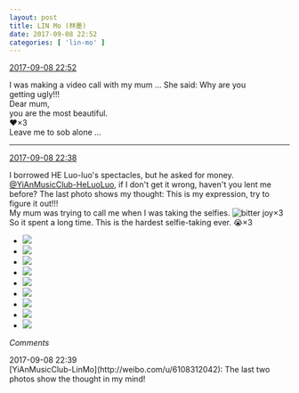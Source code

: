 ```yaml
---
layout: post
title: LIN Mo (林墨)
date: 2017-09-08 22:52
categories: [ 'lin-mo' ]
---
```


<div class="weibo-info">
  <a href="http://weibo.com/6108312042/FkUyriOyW">2017-09-08 22:52</a>
</div>

I was making a video call with my mum … She said: Why are you  
getting ugly!!!  
Dear mum,  
you are the most beautiful.  
:heart:×3  
Leave me to sob alone …

<!-- more -->

---

<div class="weibo-info">
  <a href="http://weibo.com/6108312042/FkUt33d3D">2017-09-08 22:38</a>
</div>

I borrowed HE Luo-luo's spectacles, but he asked for money. [@YiAnMusicClub-HeLuoLuo](http://weibo.com/u/6117570574), if I don't get it wrong, haven't you lent me before? The last photo shows my thought: This is my expression, try to figure it out!!!  
My mum was trying to call me when I was taking the selfies. ![bitter joy](http://img.t.sinajs.cn/t4/appstyle/expression/ext/normal/2c/moren_yunbei_org.png)×3 So it spent a long time. This is the hardest selfie-taking ever. :sob:×3

<ul class="weibo-pic-list-3">
  <li class="weibo-pic">
    <a href="https://wx4.sinaimg.cn/mw690/006FnQZYgy1fjcj3hloxuj31ho1zk4qq.jpg"><img src="https://wx4.sinaimg.cn/thumb150/006FnQZYgy1fjcj3hloxuj31ho1zk4qq.jpg" /></a>
  </li>
  <li class="weibo-pic">
    <a href="https://wx1.sinaimg.cn/mw690/006FnQZYgy1fjcj3cw421j31ho1zk7wi.jpg"><img src="https://wx1.sinaimg.cn/thumb150/006FnQZYgy1fjcj3cw421j31ho1zk7wi.jpg" /></a>
  </li>
  <li class="weibo-pic">
    <a href="https://wx2.sinaimg.cn/mw690/006FnQZYgy1fjcj3m7q30j31ho1zk4qq.jpg"><img src="https://wx2.sinaimg.cn/thumb150/006FnQZYgy1fjcj3m7q30j31ho1zk4qq.jpg" /></a>
  </li>
  <li class="weibo-pic">
    <a href="https://wx4.sinaimg.cn/mw690/006FnQZYgy1fjcj3qvm4ij31ho1zk7wi.jpg"><img src="https://wx4.sinaimg.cn/thumb150/006FnQZYgy1fjcj3qvm4ij31ho1zk7wi.jpg" /></a>
  </li>
  <li class="weibo-pic">
    <a href="https://wx1.sinaimg.cn/mw690/006FnQZYgy1fjcj3v5xkqj31ho1zkb2a.jpg"><img src="https://wx1.sinaimg.cn/thumb150/006FnQZYgy1fjcj3v5xkqj31ho1zkb2a.jpg" /></a>
  </li>
  <li class="weibo-pic">
    <a href="https://wx1.sinaimg.cn/mw690/006FnQZYgy1fjcj3z1f2wj31ho1zk1ky.jpg"><img src="https://wx1.sinaimg.cn/thumb150/006FnQZYgy1fjcj3z1f2wj31ho1zk1ky.jpg" /></a>
  </li>
  <li class="weibo-pic">
    <a href="https://wx2.sinaimg.cn/mw690/006FnQZYgy1fjcj42y7o6j31zk1hob2a.jpg"><img src="https://wx2.sinaimg.cn/thumb150/006FnQZYgy1fjcj42y7o6j31zk1hob2a.jpg" /></a>
  </li>
  <li class="weibo-pic">
    <a href="https://wx1.sinaimg.cn/mw690/006FnQZYgy1fjcj4725p5j31ho1zk1ky.jpg"><img src="https://wx1.sinaimg.cn/thumb150/006FnQZYgy1fjcj4725p5j31ho1zk1ky.jpg" /></a>
  </li>
  <li class="weibo-pic">
    <a href="https://wx2.sinaimg.cn/mw690/006FnQZYgy1fjcj4b270kj31ho1zk7wi.jpg"><img src="https://wx2.sinaimg.cn/thumb150/006FnQZYgy1fjcj4b270kj31ho1zk7wi.jpg" /></a>
  </li>
</ul>

*Comments*

<div class="weibo-info">2017-09-08 22:39</div>
[YiAnMusicClub-LinMo](http://weibo.com/u/6108312042): The last two photos show the thought in my mind!
